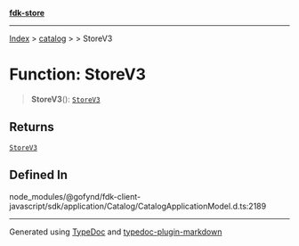 [**fdk-store**](../../../README.md)
***

[Index](../../../API.md) > [catalog](../../README.md) > [<internal>](../README.md) > StoreV3

# Function: StoreV3

> **StoreV3**(): [`StoreV3`](../type-aliases/type-alias.StoreV3.md)

## Returns

[`StoreV3`](../type-aliases/type-alias.StoreV3.md)

## Defined In

node\_modules/@gofynd/fdk-client-javascript/sdk/application/Catalog/CatalogApplicationModel.d.ts:2189

***
Generated using [TypeDoc](https://typedoc.org/) and [typedoc-plugin-markdown](https://www.npmjs.com/package/typedoc-plugin-markdown)
